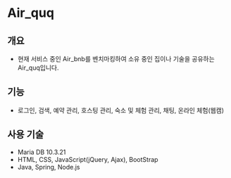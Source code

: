 # Air_quq<br>
## 개요
* 현재 서비스 중인 Air_bnb를 벤치마킹하여 소유 중인 집이나 기술을 공유하는 Air_quq입니다.
## 기능
* 로그인, 검색, 예약 관리, 호스팅 관리, 숙소 및 체험 관리, 채팅, 온라인 체험(웹캠)
## 사용 기술
* Maria DB 10.3.21
* HTML, CSS, JavaScript(jQuery, Ajax), BootStrap
* Java, Spring, Node.js
